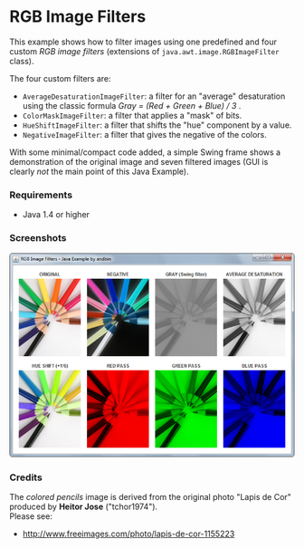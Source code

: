 # RGB Image Filters

This example shows how to filter images using one predefined and four custom
*RGB image filters* (extensions of `java.awt.image.RGBImageFilter` class).

The four custom filters are:

* `AverageDesaturationImageFilter`: a filter for an "average" desaturation using
  the classic formula *Gray = (Red + Green + Blue) / 3* .
* `ColorMaskImageFilter`: a filter that applies a "mask" of bits.
* `HueShiftImageFilter`: a filter that shifts the "hue" component by a value.
* `NegativeImageFilter`: a filter that gives the negative of the colors.

With some minimal/compact code added, a simple Swing frame shows a demonstration
of the original image and seven filtered images (GUI is clearly *not* the main
point of this Java Example).

### Requirements

* Java 1.4 or higher

### Screenshots

![Screenshot 1](screenshot-01.png "Screenshot 1")

### Credits

The *colored pencils* image is derived from the original photo "Lapis de Cor"
produced by **Heitor Jose** ("tchor1974").<br>Please see:

* http://www.freeimages.com/photo/lapis-de-cor-1155223
